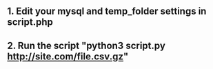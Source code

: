 ## 1. Edit your mysql and temp_folder settings in script.php
## 2. Run the script "python3 script.py http://site.com/file.csv.gz"
